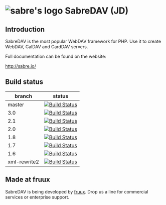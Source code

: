 ![sabre's logo](http://sabre.io/img/logo.png) SabreDAV (JD)
======================================================

Introduction
------------

SabreDAV is the most popular WebDAV framework for PHP. Use it to create WebDAV, CalDAV and CardDAV servers.

Full documentation can be found on the website:

http://sabre.io/

Build status
------------

| branch       | status |
| ------------ | ------ |
| master       | [![Build Status](https://travis-ci.org/fruux/sabre-dav.svg?branch=master)](https://travis-ci.org/fruux/sabre-dav) |
| 3.0          | [![Build Status](https://travis-ci.org/fruux/sabre-dav.svg?branch=3.0)](https://travis-ci.org/fruux/sabre-dav) |
| 2.1          | [![Build Status](https://travis-ci.org/fruux/sabre-dav.svg?branch=2.1)](https://travis-ci.org/fruux/sabre-dav) |
| 2.0          | [![Build Status](https://travis-ci.org/fruux/sabre-dav.svg?branch=2.0)](https://travis-ci.org/fruux/sabre-dav) |
| 1.8          | [![Build Status](https://travis-ci.org/fruux/sabre-dav.svg?branch=1.8)](https://travis-ci.org/fruux/sabre-dav) |
| 1.7          | [![Build Status](https://travis-ci.org/fruux/sabre-dav.svg?branch=1.7)](https://travis-ci.org/fruux/sabre-dav) |
| 1.6          | [![Build Status](https://travis-ci.org/fruux/sabre-dav.svg?branch=1.6)](https://travis-ci.org/fruux/sabre-dav) |
| xml-rewrite2 | [![Build Status](https://travis-ci.org/fruux/sabre-dav.svg?branch=xml-rewrite2)](https://travis-ci.org/fruux/sabre-dav) |

Made at fruux
-------------

SabreDAV is being developed by [fruux](https://fruux.com/). Drop us a line for commercial services or enterprise support.
